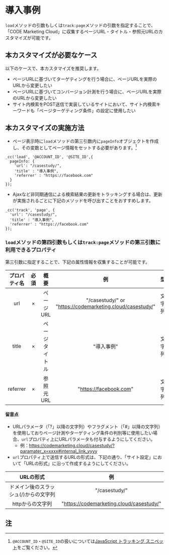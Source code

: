 # 導入事例

``load``メソッドの引数もしくは``track:page``メソッドの引数を指定することで、「CODE Marketing Cloud」に収集するページURL・タイトル・参照元URLのカスタマイズが可能です。

## 本カスタマイズが必要なケース

以下のケースで、本カスタマイズを推奨します。

- ページURLに基づいてターゲティングを行う場合に、ページURLを実際のURLから変更したい
- ページURLに基づいてコンバージョン計測を行う場合に、ページURLを実際のURLから変更したい
- サイト内検索をPOST送信で実装しているサイトにおいて、サイト内検索キーワードも「ページターゲティング条件」の設定に使用したい

## 本カスタマイズの実施方法

- ページ表示時に``load``メソッドの第三引数内に``pageInfo``オブジェクトを作成し、その変数としてページ情報をセットする必要があります。[^1]
```
_cc('load', '@ACCOUNT_ID', '@SITE_ID',{
  pageInfo: {
    'url': "/casestudy/",
    'title' : "導入事例",
    'referrer' : "https://facebook.com"
  }
});
```

- Ajaxなど非同期通信による検索結果の更新をトラッキングする場合は、更新が実施されるごとに下記のメソッドを呼び出すことをおすすめします。
```
_cc('track', 'page', {
  'url': "/casestudy/",
  'title' : "導入事例",
  'referrer' : "https://facebook.com"
});
```

### ``load``メソッドの第四引数もしくは``track:page``メソッドの第三引数に利用できるプロパティ

第三引数に指定することで、下記の属性情報を収集することが可能です。

| プロパティ名 | 必須 | 概要 | 例 | 型 |
|:--------:|:--------:|:--------:|:--------:|:--------:|
| url | × | ページURL | "/casestudy/" or "https://codemarketing.cloud/casestudy/" | 文字列 |
| title | × | ページタイトル | "導入事例" | 文字列 |
| referrer | × | 参照元URL | "https://facebook.com" | 文字列 |

#### 留意点

- URLパラメータ（「?」以降の文字列）やフラグメント（「#」以降の文字列）を使用しておりページ計測やターゲティング条件の判別等に使用したい場合、``url``プロパティ上にURLパラメータも付与するようにしてください。
  - 例：https://codemarketing.cloud/casestudy/?paramater_x=xxxx#internal_link_yyyy
- ``url``プロパティ上で送信するURLの形式は、下記の通り、「サイト設定」において「URLの形式」に沿って作成するようにしてください。

| URLの形式 | 例 |
|:--------:|:--------:|
| ドメイン後のスラッシュ(/)からの文字列 | "/casestudy/" |
| httpからの文字列 | "https://codemarketing.cloud/casestudy/" |

## 注

[^1]: ``@ACCOUNT_ID``・``@SITE_ID``の扱いについては[JavaScript トラッキング スニペット](./quick-start.html)をご覧ください。

